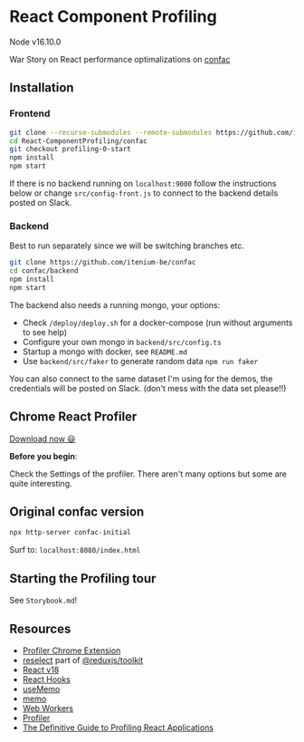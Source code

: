 React Component Profiling
=========================

Node v16.10.0


War Story on React performance optimalizations on [confac](https://github.com/itenium-be/confac)


## Installation

### Frontend

```sh
git clone --recurse-submodules --remote-submodules https://github.com/itenium-be/React-ComponentProfiling
cd React-ComponentProfiling/confac
git checkout profiling-0-start
npm install
npm start
```

If there is no backend running on `localhost:9000` follow
the instructions below or change `src/config-front.js`
to connect to the backend details posted on Slack.


### Backend

Best to run separately since we will be switching branches etc.

```sh
git clone https://github.com/itenium-be/confac
cd confac/backend
npm install
npm start
```

The backend also needs a running mongo, your options:

- Check `/deploy/deploy.sh` for a docker-compose (run without arguments to see help)
- Configure your own mongo in `backend/src/config.ts`
- Startup a mongo with docker, see `README.md`
- Use `backend/src/faker` to generate random data `npm run faker`

You can also connect to the same dataset I'm using for the demos,
the credentials will be posted on Slack. (don't mess with the data
set please!!)


## Chrome React Profiler

[Download now 😃](https://chrome.google.com/webstore/detail/react-developer-tools/fmkadmapgofadopljbjfkapdkoienihi?hl=en)

**Before you begin**:

Check the Settings of the profiler. There aren't many options but some are quite interesting.



## Original confac version

```sh
npx http-server confac-initial
```

Surf to: `localhost:8080/index.html`




## Starting the Profiling tour

See `Storybook.md`!



## Resources


- [Profiler Chrome Extension](https://chrome.google.com/webstore/detail/react-developer-tools/fmkadmapgofadopljbjfkapdkoienihi?hl=en)
- [reselect](https://github.com/reduxjs/reselect) part of [@reduxjs/toolkit](https://redux-toolkit.js.org/)
- [React v18](https://reactjs.org/blog/2022/03/29/react-v18.html)
- [React Hooks](https://reactjs.org/docs/hooks-overview.html)
- [useMemo](https://beta.reactjs.org/reference/react/useMemo)
- [memo](https://beta.reactjs.org/reference/react/memo)
- [Web Workers](https://developer.mozilla.org/en-US/docs/Web/API/Web_Workers_API/Using_web_workers)
- [Profiler](https://reactjs.org/docs/profiler.html)
- [The Definitive Guide to Profiling React Applications](https://blog.openreplay.com/the-definitive-guide-to-profiling-react-applications/)
